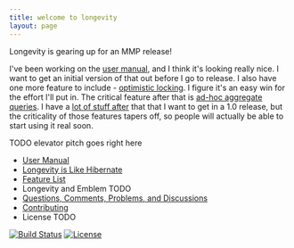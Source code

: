 ```yaml
---
title: welcome to longevity
layout: page
---
```


Longevity is gearing up for an MMP release!

I've been working on the [user manual](manual), and I think it's
looking really nice. I want to get an initial version of that out
before I go to release. I also have one more feature to include -
[optimistic
locking](https://www.pivotaltracker.com/story/show/84759552). I figure
it's an easy win for the effort I'll put in. The critical feature
after that is [ad-hoc aggregate
queries](https://www.pivotaltracker.com/story/show/100264584). I have
a [lot of stuff
after](https://www.pivotaltracker.com/epic/show/1769462) that that I
want to get in a 1.0 release, but the criticality of those features
tapers off, so people will actually be able to start using it real
soon.

TODO elevator pitch goes right here

- [User Manual](manual)
- [Longevity is Like Hibernate](like-hibernate.html)
- [Feature List](feature-list.html)
- Longevity and Emblem TODO
- [Questions, Comments, Problems, and Discussions](discussions.html)
- [Contributing](contributing.html)
- License TODO

[![Build
Status](https://travis-ci.org/sullivan-/longevity.svg?branch=master)](https://travis-ci.org/sullivan-/longevity.svg)
[![License](http://img.shields.io/:license-Apache%202-brightgreen.svg)](http://www.apache.org/licenses/LICENSE-2.0.txt)
